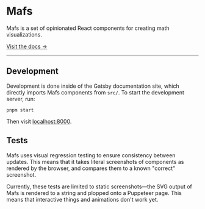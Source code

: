 # Mafs

Mafs is a set of opinionated React components for creating math visualizations.

[Visit the docs →](https://mafs.dev)

---

## Development

Development is done inside of the Gatsby documentation site, which directly
imports Mafs components from `src/`. To start the development server, run:

```
pnpm start
```

Then visit [localhost:8000](http://localhost:8000).

## Tests

Mafs uses visual regression testing to ensure consistency between updates. This means that it takes literal screenshots of components as rendered by the browser, and compares them to a known "correct" screenshot.

Currently, these tests are limited to static screenshots—the SVG output of Mafs is rendered to a string and plopped onto a Puppeteer page. This means that interactive things and animations don't work yet.
